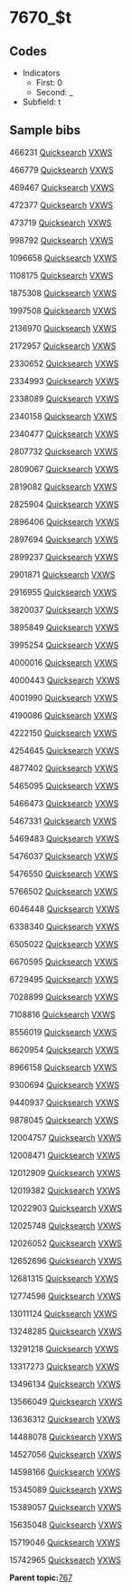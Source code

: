 # 7670\_$t

## Codes

-   Indicators
    -   First: 0
    -   Second: \_
-   Subfield: t

## Sample bibs

466231 [Quicksearch](https://search.library.yale.edu/catalog/466231) [VXWS](http://prodorbis.library.yale.edu:7014/vxws/GetHoldingsService?bibId=466231)

466779 [Quicksearch](https://search.library.yale.edu/catalog/466779) [VXWS](http://prodorbis.library.yale.edu:7014/vxws/GetHoldingsService?bibId=466779)

469467 [Quicksearch](https://search.library.yale.edu/catalog/469467) [VXWS](http://prodorbis.library.yale.edu:7014/vxws/GetHoldingsService?bibId=469467)

472377 [Quicksearch](https://search.library.yale.edu/catalog/472377) [VXWS](http://prodorbis.library.yale.edu:7014/vxws/GetHoldingsService?bibId=472377)

473719 [Quicksearch](https://search.library.yale.edu/catalog/473719) [VXWS](http://prodorbis.library.yale.edu:7014/vxws/GetHoldingsService?bibId=473719)

998792 [Quicksearch](https://search.library.yale.edu/catalog/998792) [VXWS](http://prodorbis.library.yale.edu:7014/vxws/GetHoldingsService?bibId=998792)

1096658 [Quicksearch](https://search.library.yale.edu/catalog/1096658) [VXWS](http://prodorbis.library.yale.edu:7014/vxws/GetHoldingsService?bibId=1096658)

1108175 [Quicksearch](https://search.library.yale.edu/catalog/1108175) [VXWS](http://prodorbis.library.yale.edu:7014/vxws/GetHoldingsService?bibId=1108175)

1875308 [Quicksearch](https://search.library.yale.edu/catalog/1875308) [VXWS](http://prodorbis.library.yale.edu:7014/vxws/GetHoldingsService?bibId=1875308)

1997508 [Quicksearch](https://search.library.yale.edu/catalog/1997508) [VXWS](http://prodorbis.library.yale.edu:7014/vxws/GetHoldingsService?bibId=1997508)

2136970 [Quicksearch](https://search.library.yale.edu/catalog/2136970) [VXWS](http://prodorbis.library.yale.edu:7014/vxws/GetHoldingsService?bibId=2136970)

2172957 [Quicksearch](https://search.library.yale.edu/catalog/2172957) [VXWS](http://prodorbis.library.yale.edu:7014/vxws/GetHoldingsService?bibId=2172957)

2330652 [Quicksearch](https://search.library.yale.edu/catalog/2330652) [VXWS](http://prodorbis.library.yale.edu:7014/vxws/GetHoldingsService?bibId=2330652)

2334993 [Quicksearch](https://search.library.yale.edu/catalog/2334993) [VXWS](http://prodorbis.library.yale.edu:7014/vxws/GetHoldingsService?bibId=2334993)

2338089 [Quicksearch](https://search.library.yale.edu/catalog/2338089) [VXWS](http://prodorbis.library.yale.edu:7014/vxws/GetHoldingsService?bibId=2338089)

2340158 [Quicksearch](https://search.library.yale.edu/catalog/2340158) [VXWS](http://prodorbis.library.yale.edu:7014/vxws/GetHoldingsService?bibId=2340158)

2340477 [Quicksearch](https://search.library.yale.edu/catalog/2340477) [VXWS](http://prodorbis.library.yale.edu:7014/vxws/GetHoldingsService?bibId=2340477)

2807732 [Quicksearch](https://search.library.yale.edu/catalog/2807732) [VXWS](http://prodorbis.library.yale.edu:7014/vxws/GetHoldingsService?bibId=2807732)

2809067 [Quicksearch](https://search.library.yale.edu/catalog/2809067) [VXWS](http://prodorbis.library.yale.edu:7014/vxws/GetHoldingsService?bibId=2809067)

2819082 [Quicksearch](https://search.library.yale.edu/catalog/2819082) [VXWS](http://prodorbis.library.yale.edu:7014/vxws/GetHoldingsService?bibId=2819082)

2825904 [Quicksearch](https://search.library.yale.edu/catalog/2825904) [VXWS](http://prodorbis.library.yale.edu:7014/vxws/GetHoldingsService?bibId=2825904)

2896406 [Quicksearch](https://search.library.yale.edu/catalog/2896406) [VXWS](http://prodorbis.library.yale.edu:7014/vxws/GetHoldingsService?bibId=2896406)

2897694 [Quicksearch](https://search.library.yale.edu/catalog/2897694) [VXWS](http://prodorbis.library.yale.edu:7014/vxws/GetHoldingsService?bibId=2897694)

2899237 [Quicksearch](https://search.library.yale.edu/catalog/2899237) [VXWS](http://prodorbis.library.yale.edu:7014/vxws/GetHoldingsService?bibId=2899237)

2901871 [Quicksearch](https://search.library.yale.edu/catalog/2901871) [VXWS](http://prodorbis.library.yale.edu:7014/vxws/GetHoldingsService?bibId=2901871)

2916955 [Quicksearch](https://search.library.yale.edu/catalog/2916955) [VXWS](http://prodorbis.library.yale.edu:7014/vxws/GetHoldingsService?bibId=2916955)

3820037 [Quicksearch](https://search.library.yale.edu/catalog/3820037) [VXWS](http://prodorbis.library.yale.edu:7014/vxws/GetHoldingsService?bibId=3820037)

3895849 [Quicksearch](https://search.library.yale.edu/catalog/3895849) [VXWS](http://prodorbis.library.yale.edu:7014/vxws/GetHoldingsService?bibId=3895849)

3995254 [Quicksearch](https://search.library.yale.edu/catalog/3995254) [VXWS](http://prodorbis.library.yale.edu:7014/vxws/GetHoldingsService?bibId=3995254)

4000016 [Quicksearch](https://search.library.yale.edu/catalog/4000016) [VXWS](http://prodorbis.library.yale.edu:7014/vxws/GetHoldingsService?bibId=4000016)

4000443 [Quicksearch](https://search.library.yale.edu/catalog/4000443) [VXWS](http://prodorbis.library.yale.edu:7014/vxws/GetHoldingsService?bibId=4000443)

4001990 [Quicksearch](https://search.library.yale.edu/catalog/4001990) [VXWS](http://prodorbis.library.yale.edu:7014/vxws/GetHoldingsService?bibId=4001990)

4190086 [Quicksearch](https://search.library.yale.edu/catalog/4190086) [VXWS](http://prodorbis.library.yale.edu:7014/vxws/GetHoldingsService?bibId=4190086)

4222150 [Quicksearch](https://search.library.yale.edu/catalog/4222150) [VXWS](http://prodorbis.library.yale.edu:7014/vxws/GetHoldingsService?bibId=4222150)

4254645 [Quicksearch](https://search.library.yale.edu/catalog/4254645) [VXWS](http://prodorbis.library.yale.edu:7014/vxws/GetHoldingsService?bibId=4254645)

4877402 [Quicksearch](https://search.library.yale.edu/catalog/4877402) [VXWS](http://prodorbis.library.yale.edu:7014/vxws/GetHoldingsService?bibId=4877402)

5465095 [Quicksearch](https://search.library.yale.edu/catalog/5465095) [VXWS](http://prodorbis.library.yale.edu:7014/vxws/GetHoldingsService?bibId=5465095)

5466473 [Quicksearch](https://search.library.yale.edu/catalog/5466473) [VXWS](http://prodorbis.library.yale.edu:7014/vxws/GetHoldingsService?bibId=5466473)

5467331 [Quicksearch](https://search.library.yale.edu/catalog/5467331) [VXWS](http://prodorbis.library.yale.edu:7014/vxws/GetHoldingsService?bibId=5467331)

5469483 [Quicksearch](https://search.library.yale.edu/catalog/5469483) [VXWS](http://prodorbis.library.yale.edu:7014/vxws/GetHoldingsService?bibId=5469483)

5476037 [Quicksearch](https://search.library.yale.edu/catalog/5476037) [VXWS](http://prodorbis.library.yale.edu:7014/vxws/GetHoldingsService?bibId=5476037)

5476550 [Quicksearch](https://search.library.yale.edu/catalog/5476550) [VXWS](http://prodorbis.library.yale.edu:7014/vxws/GetHoldingsService?bibId=5476550)

5766502 [Quicksearch](https://search.library.yale.edu/catalog/5766502) [VXWS](http://prodorbis.library.yale.edu:7014/vxws/GetHoldingsService?bibId=5766502)

6046448 [Quicksearch](https://search.library.yale.edu/catalog/6046448) [VXWS](http://prodorbis.library.yale.edu:7014/vxws/GetHoldingsService?bibId=6046448)

6338340 [Quicksearch](https://search.library.yale.edu/catalog/6338340) [VXWS](http://prodorbis.library.yale.edu:7014/vxws/GetHoldingsService?bibId=6338340)

6505022 [Quicksearch](https://search.library.yale.edu/catalog/6505022) [VXWS](http://prodorbis.library.yale.edu:7014/vxws/GetHoldingsService?bibId=6505022)

6670595 [Quicksearch](https://search.library.yale.edu/catalog/6670595) [VXWS](http://prodorbis.library.yale.edu:7014/vxws/GetHoldingsService?bibId=6670595)

6729495 [Quicksearch](https://search.library.yale.edu/catalog/6729495) [VXWS](http://prodorbis.library.yale.edu:7014/vxws/GetHoldingsService?bibId=6729495)

7028899 [Quicksearch](https://search.library.yale.edu/catalog/7028899) [VXWS](http://prodorbis.library.yale.edu:7014/vxws/GetHoldingsService?bibId=7028899)

7108816 [Quicksearch](https://search.library.yale.edu/catalog/7108816) [VXWS](http://prodorbis.library.yale.edu:7014/vxws/GetHoldingsService?bibId=7108816)

8556019 [Quicksearch](https://search.library.yale.edu/catalog/8556019) [VXWS](http://prodorbis.library.yale.edu:7014/vxws/GetHoldingsService?bibId=8556019)

8620954 [Quicksearch](https://search.library.yale.edu/catalog/8620954) [VXWS](http://prodorbis.library.yale.edu:7014/vxws/GetHoldingsService?bibId=8620954)

8966158 [Quicksearch](https://search.library.yale.edu/catalog/8966158) [VXWS](http://prodorbis.library.yale.edu:7014/vxws/GetHoldingsService?bibId=8966158)

9300694 [Quicksearch](https://search.library.yale.edu/catalog/9300694) [VXWS](http://prodorbis.library.yale.edu:7014/vxws/GetHoldingsService?bibId=9300694)

9440937 [Quicksearch](https://search.library.yale.edu/catalog/9440937) [VXWS](http://prodorbis.library.yale.edu:7014/vxws/GetHoldingsService?bibId=9440937)

9878045 [Quicksearch](https://search.library.yale.edu/catalog/9878045) [VXWS](http://prodorbis.library.yale.edu:7014/vxws/GetHoldingsService?bibId=9878045)

12004757 [Quicksearch](https://search.library.yale.edu/catalog/12004757) [VXWS](http://prodorbis.library.yale.edu:7014/vxws/GetHoldingsService?bibId=12004757)

12008471 [Quicksearch](https://search.library.yale.edu/catalog/12008471) [VXWS](http://prodorbis.library.yale.edu:7014/vxws/GetHoldingsService?bibId=12008471)

12012909 [Quicksearch](https://search.library.yale.edu/catalog/12012909) [VXWS](http://prodorbis.library.yale.edu:7014/vxws/GetHoldingsService?bibId=12012909)

12019382 [Quicksearch](https://search.library.yale.edu/catalog/12019382) [VXWS](http://prodorbis.library.yale.edu:7014/vxws/GetHoldingsService?bibId=12019382)

12022903 [Quicksearch](https://search.library.yale.edu/catalog/12022903) [VXWS](http://prodorbis.library.yale.edu:7014/vxws/GetHoldingsService?bibId=12022903)

12025748 [Quicksearch](https://search.library.yale.edu/catalog/12025748) [VXWS](http://prodorbis.library.yale.edu:7014/vxws/GetHoldingsService?bibId=12025748)

12026052 [Quicksearch](https://search.library.yale.edu/catalog/12026052) [VXWS](http://prodorbis.library.yale.edu:7014/vxws/GetHoldingsService?bibId=12026052)

12652696 [Quicksearch](https://search.library.yale.edu/catalog/12652696) [VXWS](http://prodorbis.library.yale.edu:7014/vxws/GetHoldingsService?bibId=12652696)

12681315 [Quicksearch](https://search.library.yale.edu/catalog/12681315) [VXWS](http://prodorbis.library.yale.edu:7014/vxws/GetHoldingsService?bibId=12681315)

12774598 [Quicksearch](https://search.library.yale.edu/catalog/12774598) [VXWS](http://prodorbis.library.yale.edu:7014/vxws/GetHoldingsService?bibId=12774598)

13011124 [Quicksearch](https://search.library.yale.edu/catalog/13011124) [VXWS](http://prodorbis.library.yale.edu:7014/vxws/GetHoldingsService?bibId=13011124)

13248285 [Quicksearch](https://search.library.yale.edu/catalog/13248285) [VXWS](http://prodorbis.library.yale.edu:7014/vxws/GetHoldingsService?bibId=13248285)

13291218 [Quicksearch](https://search.library.yale.edu/catalog/13291218) [VXWS](http://prodorbis.library.yale.edu:7014/vxws/GetHoldingsService?bibId=13291218)

13317273 [Quicksearch](https://search.library.yale.edu/catalog/13317273) [VXWS](http://prodorbis.library.yale.edu:7014/vxws/GetHoldingsService?bibId=13317273)

13496134 [Quicksearch](https://search.library.yale.edu/catalog/13496134) [VXWS](http://prodorbis.library.yale.edu:7014/vxws/GetHoldingsService?bibId=13496134)

13566049 [Quicksearch](https://search.library.yale.edu/catalog/13566049) [VXWS](http://prodorbis.library.yale.edu:7014/vxws/GetHoldingsService?bibId=13566049)

13636312 [Quicksearch](https://search.library.yale.edu/catalog/13636312) [VXWS](http://prodorbis.library.yale.edu:7014/vxws/GetHoldingsService?bibId=13636312)

14488078 [Quicksearch](https://search.library.yale.edu/catalog/14488078) [VXWS](http://prodorbis.library.yale.edu:7014/vxws/GetHoldingsService?bibId=14488078)

14527056 [Quicksearch](https://search.library.yale.edu/catalog/14527056) [VXWS](http://prodorbis.library.yale.edu:7014/vxws/GetHoldingsService?bibId=14527056)

14598166 [Quicksearch](https://search.library.yale.edu/catalog/14598166) [VXWS](http://prodorbis.library.yale.edu:7014/vxws/GetHoldingsService?bibId=14598166)

15345089 [Quicksearch](https://search.library.yale.edu/catalog/15345089) [VXWS](http://prodorbis.library.yale.edu:7014/vxws/GetHoldingsService?bibId=15345089)

15389057 [Quicksearch](https://search.library.yale.edu/catalog/15389057) [VXWS](http://prodorbis.library.yale.edu:7014/vxws/GetHoldingsService?bibId=15389057)

15635048 [Quicksearch](https://search.library.yale.edu/catalog/15635048) [VXWS](http://prodorbis.library.yale.edu:7014/vxws/GetHoldingsService?bibId=15635048)

15719046 [Quicksearch](https://search.library.yale.edu/catalog/15719046) [VXWS](http://prodorbis.library.yale.edu:7014/vxws/GetHoldingsService?bibId=15719046)

15742965 [Quicksearch](https://search.library.yale.edu/catalog/15742965) [VXWS](http://prodorbis.library.yale.edu:7014/vxws/GetHoldingsService?bibId=15742965)

**Parent topic:**[767](../../tags/767/767.md)

